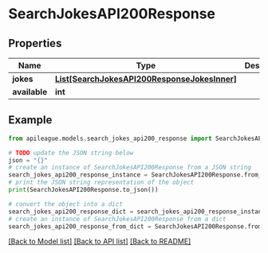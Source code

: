 # SearchJokesAPI200Response


## Properties

Name | Type | Description | Notes
------------ | ------------- | ------------- | -------------
**jokes** | [**List[SearchJokesAPI200ResponseJokesInner]**](SearchJokesAPI200ResponseJokesInner.md) |  | [optional] 
**available** | **int** |  | [optional] 

## Example

```python
from apileague.models.search_jokes_api200_response import SearchJokesAPI200Response

# TODO update the JSON string below
json = "{}"
# create an instance of SearchJokesAPI200Response from a JSON string
search_jokes_api200_response_instance = SearchJokesAPI200Response.from_json(json)
# print the JSON string representation of the object
print(SearchJokesAPI200Response.to_json())

# convert the object into a dict
search_jokes_api200_response_dict = search_jokes_api200_response_instance.to_dict()
# create an instance of SearchJokesAPI200Response from a dict
search_jokes_api200_response_from_dict = SearchJokesAPI200Response.from_dict(search_jokes_api200_response_dict)
```
[[Back to Model list]](../README.md#documentation-for-models) [[Back to API list]](../README.md#documentation-for-api-endpoints) [[Back to README]](../README.md)


